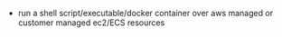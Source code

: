 - run a shell script/executable/docker container over aws managed or customer managed ec2/ECS resources